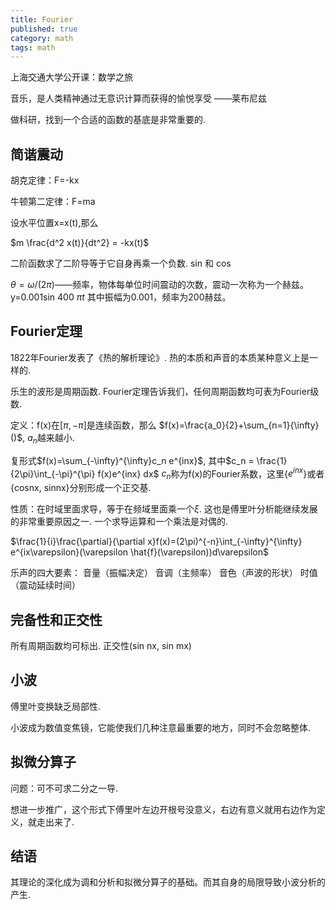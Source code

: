 ```yaml
---
title: Fourier
published: true
category: math
tags: math
---
```


上海交通大学公开课：数学之旅

音乐，是人类精神通过无意识计算而获得的愉悦享受 ——莱布尼兹

做科研，找到一个合适的函数的基底是非常重要的.

## 简谐震动

胡克定律：F=-kx

牛顿第二定律：F=ma

设水平位置x=x(t),那么

$m \frac{d^2 x(t)}{dt^2} = -kx(t)$

二阶函数求了二阶导等于它自身再乘一个负数. sin 和 cos

$\theta=\omega/(2\pi)$——频率，物体每单位时间震动的次数，震动一次称为一个赫兹。
y=0.001sin 400 $\pi t$ 其中振幅为0.001，频率为200赫兹。


## Fourier定理

1822年Fourier发表了《热的解析理论》. 热的本质和声音的本质某种意义上是一样的.

乐生的波形是周期函数.
Fourier定理告诉我们，任何周期函数均可表为Fourier级数.

定义：f(x)在[$\pi, -\pi$]是连续函数，那么
$f(x)=\frac{a_0}{2}+\sum_{n=1}{\infty}()$, $a_n$越来越小.

复形式$f(x)=\sum_{-\infty}^{\infty}c_n e^{inx}$,
其中$c_n = \frac{1}{2\pi}\int_{-\pi}^{\pi} f(x)e^{inx} dx$
$c_n$称为f(x)的Fourier系数，这里{$e^{inx}$}或者{cosnx, sinnx}分别形成一个正交基.


性质：在时域里面求导，等于在频域里面乘一个$\xi$.
这也是傅里叶分析能继续发展的非常重要原因之一. 一个求导运算和一个乘法是对偶的.

$\frac{1}{i}\frac{\partial}{\partial x}f(x)=(2\pi)^{-n}\int_{-\infty}^{\infty}
e^{ix\varepsilon}(\varepsilon \hat{f}(\varepsilon))d\varepsilon$

乐声的四大要素： 音量（振幅决定） 音调（主频率） 音色（声波的形状） 时值（震动延续时间）


## 完备性和正交性

所有周期函数均可标出.
正交性(sin nx, sin mx)


## 小波
傅里叶变换缺乏局部性.

小波成为数值变焦镜，它能使我们几种注意最重要的地方，同时不会忽略整体.

## 拟微分算子
问题：可不可求二分之一导.

想进一步推广，这个形式下傅里叶左边开根号没意义，右边有意义就用右边作为定义，就走出来了.


## 结语

其理论的深化成为调和分析和拟微分算子的基础。而其自身的局限导致小波分析的产生.
